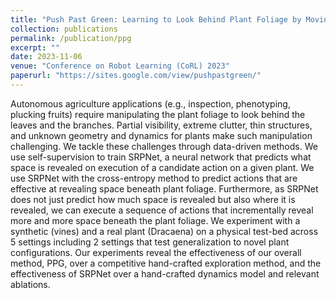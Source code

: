 ```yaml
---
title: "Push Past Green: Learning to Look Behind Plant Foliage by Moving It"
collection: publications
permalink: /publication/ppg
excerpt: ""
date: 2023-11-06
venue: "Conference on Robot Learning (CoRL) 2023"
paperurl: "https://sites.google.com/view/pushpastgreen/"
---
```


Autonomous agriculture applications (e.g., inspection, phenotyping, plucking fruits) require manipulating the plant foliage to look behind the leaves and the branches. Partial visibility, extreme clutter, thin structures, and unknown geometry and dynamics for plants make such manipulation challenging. We tackle these challenges through data-driven methods. We use self-supervision to train SRPNet, a neural network that predicts what space is revealed on execution of a candidate action on a given plant. We use SRPNet with the cross-entropy method to predict actions that are effective at revealing space beneath plant foliage. Furthermore, as SRPNet does not just predict how much space is revealed but also where it is revealed, we can execute a sequence of actions that incrementally reveal more and more space beneath the plant foliage. We experiment with a synthetic (vines) and a real plant (Dracaena) on a physical test-bed across 5 settings including 2 settings that test generalization to novel plant configurations. Our experiments reveal the effectiveness of our overall method, PPG, over a competitive hand-crafted exploration method, and the effectiveness of SRPNet over a hand-crafted dynamics model and relevant ablations.
